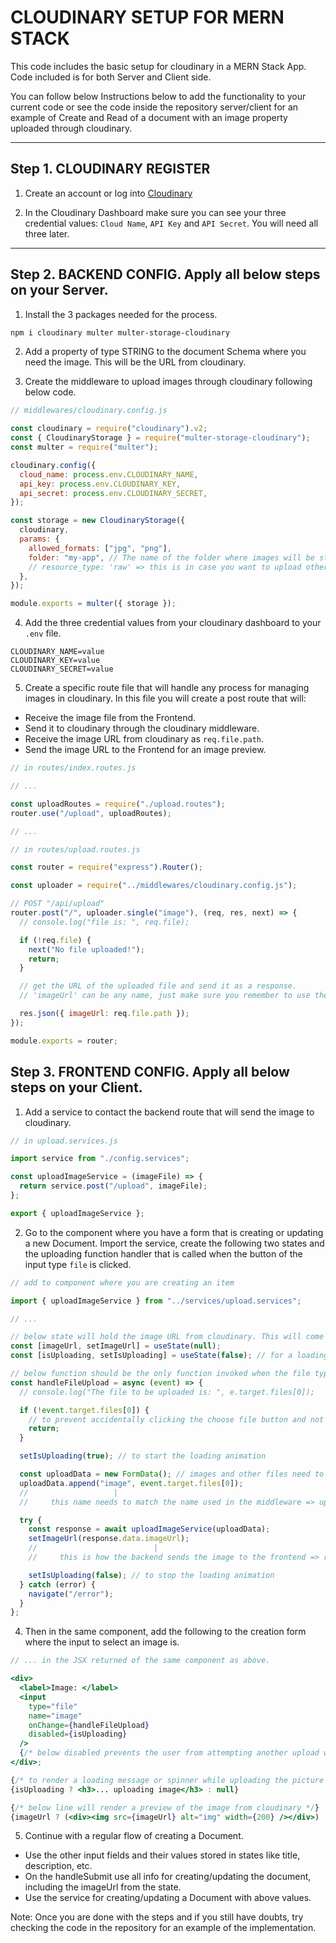 # CLOUDINARY SETUP FOR MERN STACK

This code includes the basic setup for cloudinary in a MERN Stack App.
Code included is for both Server and Client side.

You can follow below Instructions below to add the functionality to your current code or see the code inside the repository server/client for an example of Create and Read of a document with an image property uploaded through cloudinary.

***

## Step 1. CLOUDINARY REGISTER

1. Create an account or log into [Cloudinary](https://cloudinary.com/)

2. In the Cloudinary Dashboard make sure you can see your three credential values: `Cloud Name`, `API Key` and `API Secret`. You will need all three later.

***

## Step 2. BACKEND CONFIG. Apply all below steps on your Server.

1. Install the 3 packages needed for the process.

```bash
npm i cloudinary multer multer-storage-cloudinary
```

2. Add a property of type STRING to the document Schema where you need the image. This will be the URL from cloudinary.

3. Create the middleware to upload images through cloudinary following below code.

```javascript
// middlewares/cloudinary.config.js

const cloudinary = require("cloudinary").v2;
const { CloudinaryStorage } = require("multer-storage-cloudinary");
const multer = require("multer");

cloudinary.config({
  cloud_name: process.env.CLOUDINARY_NAME,
  api_key: process.env.CLOUDINARY_KEY,
  api_secret: process.env.CLOUDINARY_SECRET,
});

const storage = new CloudinaryStorage({
  cloudinary,
  params: {
    allowed_formats: ["jpg", "png"],
    folder: "my-app", // The name of the folder where images will be stored in cloudinary
    // resource_type: 'raw' => this is in case you want to upload other type of files, not just images
  },
});

module.exports = multer({ storage });
```

4. Add the three credential values from your cloudinary dashboard to your `.env` file.

```.env
CLOUDINARY_NAME=value
CLOUDINARY_KEY=value
CLOUDINARY_SECRET=value
```

5. Create a specific route file that will handle any process for managing images in cloudinary. In this file you will create a post route that will:
  - Receive the image file from the Frontend.
  - Send it to cloudinary through the cloudinary middleware.
  - Receive the image URL from cloudinary as `req.file.path`.
  - Send the image URL to the Frontend for an image preview.

```javascript
// in routes/index.routes.js

// ...

const uploadRoutes = require("./upload.routes");
router.use("/upload", uploadRoutes);

// ...
```

```javascript
// in routes/upload.routes.js

const router = require("express").Router();

const uploader = require("../middlewares/cloudinary.config.js");

// POST "/api/upload"
router.post("/", uploader.single("image"), (req, res, next) => {
  // console.log("file is: ", req.file);

  if (!req.file) {
    next("No file uploaded!");
    return;
  }

  // get the URL of the uploaded file and send it as a response.
  // 'imageUrl' can be any name, just make sure you remember to use the same when accessing it on the frontend

  res.json({ imageUrl: req.file.path });
});

module.exports = router;
```

## Step 3. FRONTEND CONFIG. Apply all below steps on your Client.

1. Add a service to contact the backend route that will send the image to cloudinary.

```jsx
// in upload.services.js

import service from "./config.services";

const uploadImageService = (imageFile) => {
  return service.post("/upload", imageFile);
};

export { uploadImageService };
```

2. Go to the component where you have a form that is creating or updating a new Document. Import the service, create the following two states and the uploading function handler that is called when the button of the input type `file` is clicked.

```javascript
// add to component where you are creating an item

import { uploadImageService } from "../services/upload.services";

// ...

// below state will hold the image URL from cloudinary. This will come from the backend.
const [imageUrl, setImageUrl] = useState(null); 
const [isUploading, setIsUploading] = useState(false); // for a loading animation effect

// below function should be the only function invoked when the file type input changes => onChange={handleFileUpload}
const handleFileUpload = async (event) => {
  // console.log("The file to be uploaded is: ", e.target.files[0]);

  if (!event.target.files[0]) {
    // to prevent accidentally clicking the choose file button and not selecting a file
    return;
  }

  setIsUploading(true); // to start the loading animation

  const uploadData = new FormData(); // images and other files need to be sent to the backend in a FormData
  uploadData.append("image", event.target.files[0]);
  //                   |
  //     this name needs to match the name used in the middleware => uploader.single("image")

  try {
    const response = await uploadImageService(uploadData);
    setImageUrl(response.data.imageUrl);
    //                          |
    //     this is how the backend sends the image to the frontend => res.json({ imageUrl: req.file.path });

    setIsUploading(false); // to stop the loading animation
  } catch (error) {
    navigate("/error");
  }
};
```

4. Then in the same component, add the following to the creation form where the input to select an image is.

```jsx
// ... in the JSX returned of the same component as above.

<div>
  <label>Image: </label>
  <input
    type="file"
    name="image"
    onChange={handleFileUpload}
    disabled={isUploading}
  />
  {/* below disabled prevents the user from attempting another upload while one is already happening */}
</div>;

{/* to render a loading message or spinner while uploading the picture */}
{isUploading ? <h3>... uploading image</h3> : null}

{/* below line will render a preview of the image from cloudinary */}
{imageUrl ? (<div><img src={imageUrl} alt="img" width={200} /></div>) : null;}
```

5. Continue with a regular flow of creating a Document.

- Use the other input fields and their values stored in states like title, description, etc.
- On the handleSubmit use all info for creating/updating the document, including the imageUrl from the state.
- Use the service for creating/updating a Document with above values.

Note: Once you are done with the steps and if you still have doubts, try checking the code in the repository for an example of the implementation.